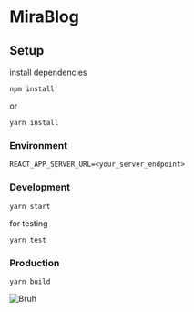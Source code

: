 # MiraBlog
## Setup
install dependencies
```
npm install
```
or
```
yarn install
```

### Environment
```
REACT_APP_SERVER_URL=<your_server_endpoint>
```

### Development
```
yarn start
```
for testing
```
yarn test
```

### Production
```
yarn build
```

![Bruh](https://i.ytimg.com/vi/uFeGl428_QY/maxresdefault.jpg)
